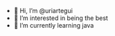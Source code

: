 - 👋 Hi, I’m @uriartegui
- 👀 I’m interested in being the best
- 🌱 I’m currently learning java

<!---
uriartegui/uriartegui is a ✨ special ✨ repository because its `README.md` (this file) appears on your GitHub profile.
You can click the Preview link to take a look at your changes.
--->
